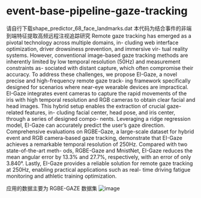 # event-base-pipeline-gaze-tracking
请自行下载shape_predictor_68_face_landmarks.dat
本代码为结合事件的非端到端特征提取高频远程注视追踪研究
Remote gaze tracking has emerged as a pivotal technology across multiple domains, in-
cluding web interface optimization, driver drowsiness prevention, and immersive vir-
tual reality systems. However, conventional image-based gaze tracking methods are
inherently limited by low temporal resolution (50Hz) and measurement constraints as-
sociated with distant capture, which often compromise their accuracy. To address these
challenges, we propose EI-Gaze, a novel precise and high-frequency remote gaze track-
ing framework specifically designed for scenarios where near-eye wearable devices are
impractical. EI-Gaze integrates event cameras to capture the rapid movements of the
iris with high temporal resolution and RGB cameras to obtain clear facial and head
images. This hybrid setup enables the extraction of crucial gaze-related features, in-
cluding facial center, head pose, and iris center, through a series of designed compo-
nents. Leveraging a ridge regression model, EI-Gaze can accurately predict the user’s
gaze direction. Comprehensive evaluations on RGBE-Gaze, a large-scale dataset for
hybrid event and RGB camera-based gaze tracking, demonstrate that EI-Gaze achieves
a remarkable temporal resolution of 250Hz. Compared with two state-of-the-art meth-
ods, RGBE-Gaze and MnistNet, EI-Gaze reduces the mean angular error by 13.3% and
27.7%, respectively, with an error of only 3.840°. Lastly, EI-Gaze provides a reliable
solution for remote gaze tracking at 250Hz, enabling practical applications such as real-
time driving fatigue monitoring and athletic training optimization.

应用的数据主要为 RGBE-GAZE 数据集 
![image](https://github.com/user-attachments/assets/6d64ba22-5189-48fd-abae-4d6465d7b35c)
